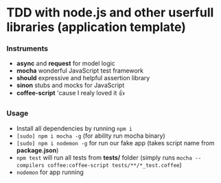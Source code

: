 # TDD with node.js and other userfull libraries (application template)

### Instruments

* **async** and **request** for model logic
* **mocha** wonderful JavaScript test framework
* **should** expressive and helpful assertion library
* **sinon** stubs and mocks for JavaScript
* **coffee-script** 'cause I realy loved it :thumbsup:

### Usage

* Install all dependencies by running `npm i`
* `[sudo] npm i mocha -g` (for ability run mocha binary)
* `[sudo] npm i nodemon -g` for run our fake app (takes script name from **package.json**)
* `npm test` will run all tests from **tests/** folder (simply runs `mocha --compilers coffee:coffee-script tests/**/*_test.coffee`)
* `nodemon` for app running                  
